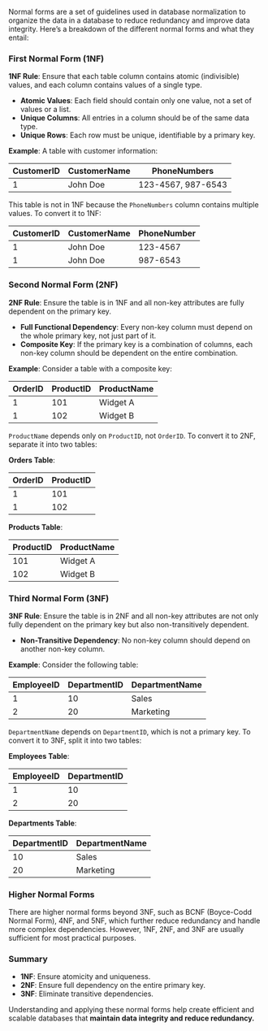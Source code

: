 Normal forms are a set of guidelines used in database normalization to organize the data in a database to reduce redundancy and improve data integrity. Here’s a breakdown of the different normal forms and what they entail:

### First Normal Form (1NF)

**1NF Rule**: Ensure that each table column contains atomic (indivisible) values, and each column contains values of a single type.

- **Atomic Values**: Each field should contain only one value, not a set of values or a list.
- **Unique Columns**: All entries in a column should be of the same data type.
- **Unique Rows**: Each row must be unique, identifiable by a primary key.

**Example**: A table with customer information:

| CustomerID | CustomerName | PhoneNumbers       |
| ---------- | ------------ | ------------------ |
| 1          | John Doe     | 123-4567, 987-6543 |

This table is not in 1NF because the `PhoneNumbers` column contains multiple values. To convert it to 1NF:

| CustomerID | CustomerName | PhoneNumber |
| ---------- | ------------ | ----------- |
| 1          | John Doe     | 123-4567    |
| 1          | John Doe     | 987-6543    |

### Second Normal Form (2NF)

**2NF Rule**: Ensure the table is in 1NF and all non-key attributes are fully dependent on the primary key.

- **Full Functional Dependency**: Every non-key column must depend on the whole primary key, not just part of it.
- **Composite Key**: If the primary key is a combination of columns, each non-key column should be dependent on the entire combination.

**Example**: Consider a table with a composite key:

| OrderID | ProductID | ProductName |
| ------- | --------- | ----------- |
| 1       | 101       | Widget A    |
| 1       | 102       | Widget B    |

`ProductName` depends only on `ProductID`, not `OrderID`. To convert it to 2NF, separate it into two tables:

**Orders Table**:

| OrderID | ProductID |
| ------- | --------- |
| 1       | 101       |
| 1       | 102       |

**Products Table**:

| ProductID | ProductName |
| --------- | ----------- |
| 101       | Widget A    |
| 102       | Widget B    |

### Third Normal Form (3NF)

**3NF Rule**: Ensure the table is in 2NF and all non-key attributes are not only fully dependent on the primary key but also non-transitively dependent.

- **Non-Transitive Dependency**: No non-key column should depend on another non-key column.

**Example**: Consider the following table:

| EmployeeID | DepartmentID | DepartmentName |
| ---------- | ------------ | -------------- |
| 1          | 10           | Sales          |
| 2          | 20           | Marketing      |

`DepartmentName` depends on `DepartmentID`, which is not a primary key. To convert it to 3NF, split it into two tables:

**Employees Table**:

| EmployeeID | DepartmentID |
| ---------- | ------------ |
| 1          | 10           |
| 2          | 20           |

**Departments Table**:

| DepartmentID | DepartmentName |
| ------------ | -------------- |
| 10           | Sales          |
| 20           | Marketing      |

### Higher Normal Forms

There are higher normal forms beyond 3NF, such as BCNF (Boyce-Codd Normal Form), 4NF, and 5NF, which further reduce redundancy and handle more complex dependencies. However, 1NF, 2NF, and 3NF are usually sufficient for most practical purposes.

### Summary

- **1NF**: Ensure atomicity and uniqueness.
- **2NF**: Ensure full dependency on the entire primary key.
- **3NF**: Eliminate transitive dependencies. 

Understanding and applying these normal forms help create efficient and scalable databases that **maintain data integrity and reduce redundancy.**